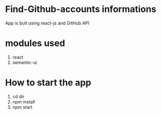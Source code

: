 # Find-Github-accounts informations 
App is bult using react-js and GitHub  API
# modules used
1. react
2. semantic-ui
# How to  start the app
1. cd dir
2. npm install
3.  npm start
